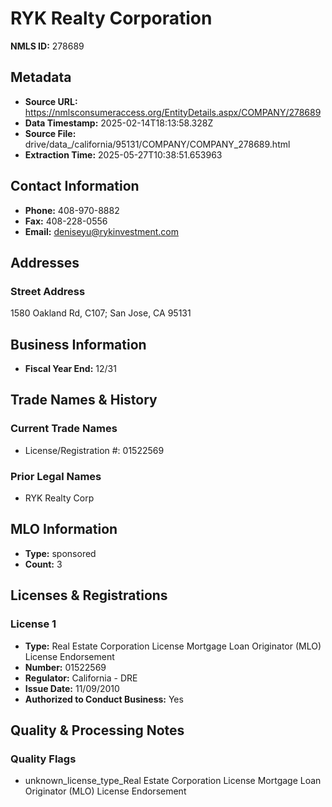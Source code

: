 # RYK Realty Corporation

**NMLS ID:** 278689

## Metadata
- **Source URL:** https://nmlsconsumeraccess.org/EntityDetails.aspx/COMPANY/278689
- **Data Timestamp:** 2025-02-14T18:13:58.328Z
- **Source File:** drive/data_/california/95131/COMPANY/COMPANY_278689.html
- **Extraction Time:** 2025-05-27T10:38:51.653963

## Contact Information
- **Phone:** 408-970-8882
- **Fax:** 408-228-0556
- **Email:** deniseyu@rykinvestment.com

## Addresses
### Street Address
1580 Oakland Rd, C107; San Jose, CA 95131

## Business Information
- **Fiscal Year End:** 12/31

## Trade Names & History
### Current Trade Names
- License/Registration #: 01522569

### Prior Legal Names
- RYK Realty Corp

## MLO Information
- **Type:** sponsored
- **Count:** 3

## Licenses & Registrations

### License 1
- **Type:** Real Estate Corporation License Mortgage Loan Originator (MLO) License Endorsement
- **Number:** 01522569
- **Regulator:** California - DRE
- **Issue Date:** 11/09/2010
- **Authorized to Conduct Business:** Yes

## Quality & Processing Notes
### Quality Flags
- unknown_license_type_Real Estate Corporation License Mortgage Loan Originator (MLO) License Endorsement
